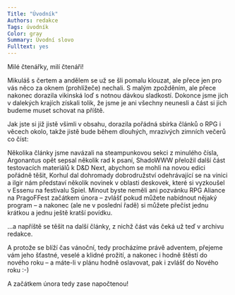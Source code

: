 ```yaml
---
Title: "Úvodník"
Authors: redakce
Tags: úvodník
Color: gray
Summary: Úvodní slovo
Fulltext: yes
---
```

Milé čtenářky, milí čtenáři!

Mikuláš s čertem a andělem se už se šli pomalu klouzat, ale přece jen pro vás něco za oknem (prohlížeče) nechali. S malým zpožděním, ale přece nakonec dorazila vikinská loď s notnou dávkou sladkostí. Dokonce jsme jich v dalekých krajích získali tolik, že jsme je ani všechny neunesli a část si jich budeme muset schovat na příště.

Jak jste si již jistě všimli v obsahu, dorazila pořádná sbírka článků o RPG i věcech okolo, takže jistě bude během dlouhých, mrazivých zimních večerů co číst:

Několika články jsme navázali na steampunkovou sekci z minulého čísla, Argonantus opět sepsal několik rad k psaní, ShadoWWW přeložil další část testovacích materiálů k D&D Next, abychom se mohli na novou edici pořádně těšit, Korhul dal dohromady dobrodružství odehrávající se na vinici a ilgir nám představí několik novinek v oblasti deskovek, které si vyzkoušel v Essenu na festivalu Spiel. Minout byste neměli ani pozvánku RPG Aliance na PragoFFest začátkem února – zvlášť pokud můžete nabídnout nějaký program – a nakonec (ale ne v poslední řadě) si můžete přečíst jednu krátkou a jednu ještě kratší povídku.

…a napříště se těšit na další články, z nichž část
vás čeká už teď v archivu redakce.

A protože se blíží čas vánoční, tedy procházíme právě adventem, přejeme vám jeho šťastné, veselé a klidné prožití, a nakonec i hodně štěstí do nového roku – a máte-li v plánu hodně oslavovat, pak i zvlášť do Nového roku :-)

A začátkem února tedy zase napočtenou!
